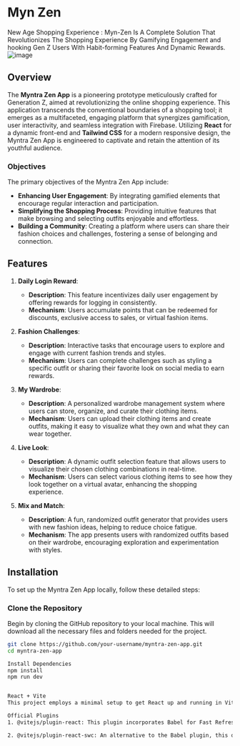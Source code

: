 # Myn Zen 

New Age Shopping Experience : Myn-Zen Is A Complete Solution That Revolutionizes The Shopping Experience By Gamifying Engagement and hooking Gen Z Users With Habit-forming Features And Dynamic Rewards.
![image](https://github.com/user-attachments/assets/39789d00-22ca-42e9-87dc-a72a1f8708ad)


## Overview

The **Myntra Zen App** is a pioneering prototype meticulously crafted for Generation Z, aimed at revolutionizing the online shopping experience. This application transcends the conventional boundaries of a shopping tool; it emerges as a multifaceted, engaging platform that synergizes gamification, user interactivity, and seamless integration with Firebase. Utilizing **React** for a dynamic front-end and **Tailwind CSS** for a modern responsive design, the Myntra Zen App is engineered to captivate and retain the attention of its youthful audience.

### Objectives

The primary objectives of the Myntra Zen App include:

- **Enhancing User Engagement**: By integrating gamified elements that encourage regular interaction and participation.
- **Simplifying the Shopping Process**: Providing intuitive features that make browsing and selecting outfits enjoyable and effortless.
- **Building a Community**: Creating a platform where users can share their fashion choices and challenges, fostering a sense of belonging and connection.

## Features

1. **Daily Login Reward**: 
   - **Description**: This feature incentivizes daily user engagement by offering rewards for logging in consistently.
   - **Mechanism**: Users accumulate points that can be redeemed for discounts, exclusive access to sales, or virtual fashion items.

2. **Fashion Challenges**: 
   - **Description**: Interactive tasks that encourage users to explore and engage with current fashion trends and styles.
   - **Mechanism**: Users can complete challenges such as styling a specific outfit or sharing their favorite look on social media to earn rewards.

3. **My Wardrobe**: 
   - **Description**: A personalized wardrobe management system where users can store, organize, and curate their clothing items.
   - **Mechanism**: Users can upload their clothing items and create outfits, making it easy to visualize what they own and what they can wear together.

4. **Live Look**: 
   - **Description**: A dynamic outfit selection feature that allows users to visualize their chosen clothing combinations in real-time.
   - **Mechanism**: Users can select various clothing items to see how they look together on a virtual avatar, enhancing the shopping experience.

5. **Mix and Match**: 
   - **Description**: A fun, randomized outfit generator that provides users with new fashion ideas, helping to reduce choice fatigue.
   - **Mechanism**: The app presents users with randomized outfits based on their wardrobe, encouraging exploration and experimentation with styles.

## Installation

To set up the Myntra Zen App locally, follow these detailed steps:

### Clone the Repository

Begin by cloning the GitHub repository to your local machine. This will download all the necessary files and folders needed for the project.

```bash
git clone https://github.com/your-username/myntra-zen-app.git
cd myntra-zen-app

Install Dependencies
npm install
npm run dev


React + Vite
This project employs a minimal setup to get React up and running in Vite, utilizing Hot Module Replacement (HMR) for seamless development. Vite is chosen for its speed and efficiency, enabling rapid prototyping and iteration.

Official Plugins
1. @vitejs/plugin-react: This plugin incorporates Babel for Fast Refresh, allowing for an enhanced development experience with hot reloading and efficient state preservation during edits.

2. @vitejs/plugin-react-swc: An alternative to the Babel plugin, this option uses SWC, a super-fast compiler written in Rust, to achieve Fast Refresh with improved performance and reduced build times.
